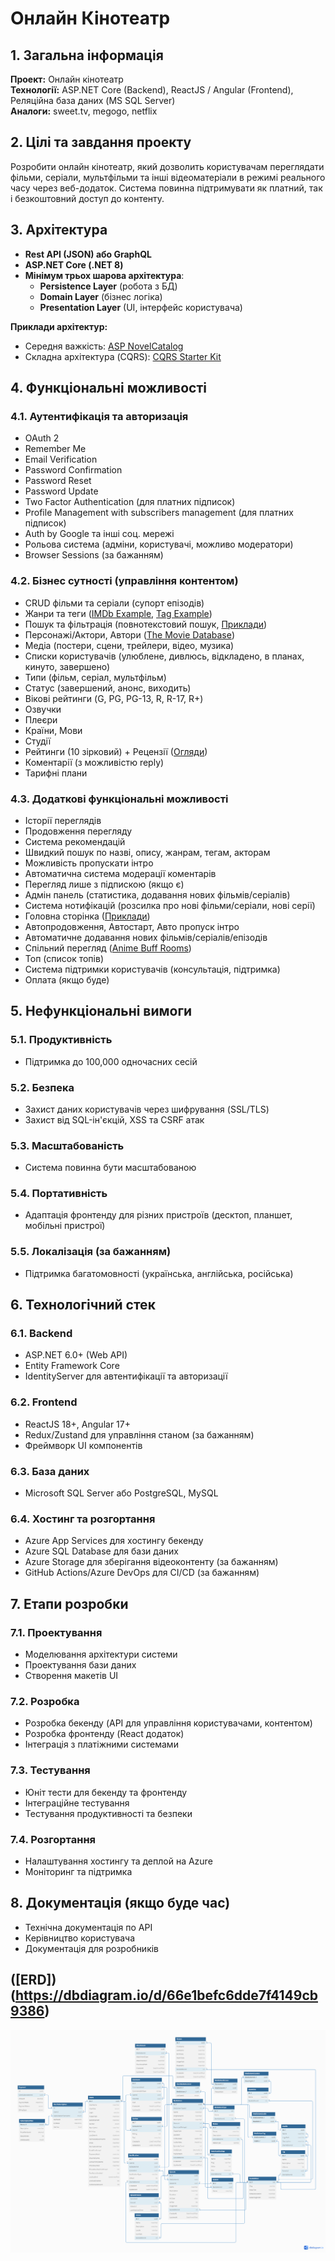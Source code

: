 # Онлайн Кінотеатр

## 1. Загальна інформація

**Проект:** Онлайн кінотеатр  
**Технології:** ASP.NET Core (Backend), ReactJS / Angular (Frontend), Реляційна база даних (MS SQL Server)  
**Аналоги:** sweet.tv, megogo, netflix  

## 2. Цілі та завдання проекту

Розробити онлайн кінотеатр, який дозволить користувачам переглядати фільми, серіали, мультфільми та інші відеоматеріали в режимі реального часу через веб-додаток. Система повинна підтримувати як платний, так і безкоштовний доступ до контенту.

## 3. Архітектура

- **Rest API (JSON) або GraphQL**
- **ASP.NET Core (.NET 8)**
- **Мінімум трьох шарова архітектура**: 
  - **Persistence Layer** (робота з БД)
  - **Domain Layer** (бізнес логіка)
  - **Presentation Layer** (UI, інтерфейс користувача)

**Приклади архітектур:**
- Середня важкість: [ASP NovelCatalog](https://github.com/Denys1209/ASP/tree/main/NovelCatalog)
- Складна архітектура (CQRS): [CQRS Starter Kit](https://medium.com/@smagurauskas/asp-net-project-starter-kit-b67427b99a64)

## 4. Функціональні можливості

### 4.1. Аутентифікація та авторизація
- OAuth 2
- Remember Me
- Email Verification
- Password Confirmation
- Password Reset
- Password Update
- Two Factor Authentication (для платних підписок)
- Profile Management with subscribers management (для платних підписок)
- Auth by Google та інші соц. мережі
- Рольова система (адміни, користувачі, можливо модератори)
- Browser Sessions (за бажанням)

### 4.2. Бізнес сутності (управління контентом)
- CRUD фільми та серіали (супорт епізодів)
- Жанри та теги ([IMDb Example](https://www.imdb.com/interest/all/), [Tag Example](https://anidb.net/anime/17617))
- Пошук та фільтрація (повнотекстовий пошук, [Приклади](https://youtu.be/4c0vjXR9Ip4))
- Персонажі/Актори, Автори ([The Movie Database](https://www.themoviedb.org/movie/718821-twisters))
- Медіа (постери, сцени, трейлери, відео, музика)
- Списки користувачів (улюблене, дивлюсь, відкладено, в планах, кинуто, завершено)
- Типи (фільм, серіал, мультфільм)
- Статус (завершений, анонс, виходить)
- Вікові рейтинги (G, PG, PG-13, R, R-17, R+)
- Озвучки
- Плеєри
- Країни, Мови
- Студії
- Рейтинги (10 зірковий) + Рецензії ([Огляди](https://anilib.me/ru/anime/22750--oshi-no-ko-2nd-season-anime?section=review))
- Коментарії (з можливістю reply)
- Тарифні плани

### 4.3. Додаткові функціональні можливості
- Історії переглядів
- Продовження перегляду
- Система рекомендацій
- Швидкий пошук по назві, опису, жанрам, тегам, акторам
- Можливість пропускати інтро
- Автоматична система модерації коментарів
- Перегляд лише з підпискою (якщо є)
- Адмін панель (статистика, додавання нових фільмів/серіалів)
- Система нотифікацій (розсилка про нові фільми/серіали, нові серії)
- Головна сторінка ([Приклади](https://tv.kyivstar.ua/ru/movies))
- Автопродовження, Автостарт, Авто пропуск інтро
- Автоматичне додавання нових фільмів/серіалів/епізодів
- Спільний перегляд ([Anime Buff Rooms](https://animebuff.ru/rooms))
- Топ (список топів)
- Система підтримки користувачів (консультація, підтримка)
- Оплата (якщо буде)

## 5. Нефункціональні вимоги

### 5.1. Продуктивність
- Підтримка до 100,000 одночасних сесій

### 5.2. Безпека
- Захист даних користувачів через шифрування (SSL/TLS)
- Захист від SQL-ін'єкцій, XSS та CSRF атак

### 5.3. Масштабованість
- Система повинна бути масштабованою

### 5.4. Портативність
- Адаптація фронтенду для різних пристроїв (десктоп, планшет, мобільні пристрої)

### 5.5. Локалізація (за бажанням)
- Підтримка багатомовності (українська, англійська, російська)

## 6. Технологічний стек

### 6.1. Backend
- ASP.NET 6.0+ (Web API)
- Entity Framework Core
- IdentityServer для автентифікації та авторизації

### 6.2. Frontend
- ReactJS 18+, Angular 17+
- Redux/Zustand для управління станом (за бажанням)
- Фреймворк UI компонентів

### 6.3. База даних
- Microsoft SQL Server або PostgreSQL, MySQL

### 6.4. Хостинг та розгортання
- Azure App Services для хостингу бекенду
- Azure SQL Database для бази даних
- Azure Storage для зберігання відеоконтенту (за бажанням)
- GitHub Actions/Azure DevOps для CI/CD (за бажанням)

## 7. Етапи розробки

### 7.1. Проектування
- Моделювання архітектури системи
- Проектування бази даних
- Створення макетів UI

### 7.2. Розробка
- Розробка бекенду (API для управління користувачами, контентом)
- Розробка фронтенду (React додаток)
- Інтеграція з платіжними системами

### 7.3. Тестування
- Юніт тести для бекенду та фронтенду
- Інтеграційне тестування
- Тестування продуктивності та безпеки

### 7.4. Розгортання
- Налаштування хостингу та деплой на Azure
- Моніторинг та підтримка

## 8. Документація (якщо буде час)
- Технічна документація по API
- Керівництво користувача
- Документація для розробників

## ([ERD])(https://dbdiagram.io/d/66e1befc6dde7f4149cb9386)
![ERD](assets/photo_1.png)

